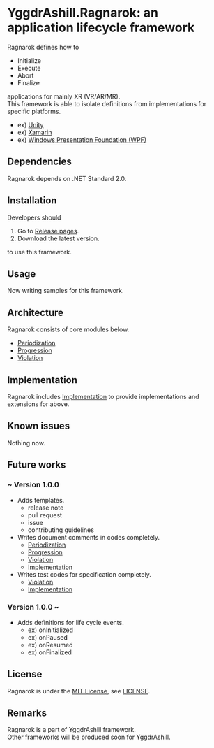 # YggdrAshill.Ragnarok: an application lifecycle framework

Ragnarok defines how to

- Initialize
- Execute
- Abort
- Finalize

applications for mainly XR (VR/AR/MR).  
This framework is able to isolate definitions from implementations for specific platforms.

- ex) [Unity](https://unity.com/ja)
- ex) [Xamarin](https://docs.microsoft.com/ja-jp/xamarin/get-started/what-is-xamarin)
- ex) [Windows Presentation Foundation (WPF)](https://docs.microsoft.com/ja-jp/visualstudio/designers/getting-started-with-wpf?view=vs-2019)

<!-- ## Specifications

Now writing...

### Normal scenarios

Now writing...

### Abnormal scenarios

Now writing... -->

## Dependencies

Ragnarok depends on .NET Standard 2.0.

## Installation

Developers should

1. Go to [Release pages](https://github.com/do-i-know-it/YggdrAshill.Ragnarok/releases).
1. Download the latest version.

to use this framework.

## Usage

Now writing samples for this framework.

## Architecture

Ragnarok consists of core modules below.

- [Periodization](./Documentation/Periodization.md)
- [Progression](./Documentation/Progression.md)
- [Violation](./Documentation/Violation.md)

## Implementation

Ragnarok includes [Implementation](./Documentation/Implementation.md) to provide implementations and extensions for above.

## Known issues

Nothing now.

## Future works

### ~ Version 1.0.0

- Adds templates.
  - release note
  - pull request
  - issue
  - contributing guidelines
- Writes document comments in codes completely.
  - [Periodization](./Documentation/Periodization.md)
  - [Progression](./Documentation/Progression.md)
  - [Violation](./Documentation/Violation.md)
  - [Implementation](./Documentation/Implementation.md)
- Writes test codes for specification completely.
  - [Violation](./Documentation/Violation.md)
  - [Implementation](./Documentation/Implementation.md)

### Version 1.0.0 ~

- Adds definitions for life cycle events.
  - ex) onInitialized
  - ex) onPaused
  - ex) onResumed
  - ex) onFinalized

## License

Ragnarok is under the [MIT License](https://opensource.org/licenses/mit-license.php), see [LICENSE](./LICENSE.txt).

## Remarks

Ragnarok is a part of YggdrAshill framework.  
Other frameworks will be produced soon for YggdrAshill.
